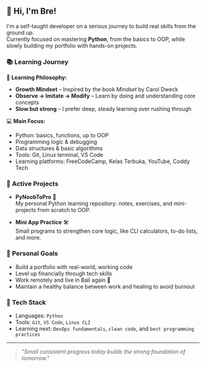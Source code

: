 ## 👋 Hi, I'm Bre!

I'm a self-taught developer on a serious journey to build real skills from the ground up.  
Currently focused on mastering **Python**, from the basics to OOP, while slowly building my portfolio with hands-on projects.

### 📚 Learning Journey

🧠 **Learning Philosophy:**
- **Growth Mindset** – Inspired by the book *Mindset* by Carol Dweck  
- **Observe → Imitate → Modify** – Learn by doing and understanding core concepts  
- **Slow but strong** – I prefer deep, steady learning over rushing through

💻 **Main Focus:**
- Python: basics, functions, up to OOP
- Programming logic & debugging
- Data structures & basic algorithms
- Tools: Git, Linux terminal, VS Code
- Learning platforms: FreeCodeCamp, Kelas Terbuka, YouTube, Coddy Tech

### 🔧 Active Projects

- **PyNoobToPro** 📘  
  My personal Python learning repository: notes, exercises, and mini-projects from scratch to OOP.

- **Mini App Practice** 🛠️  
  Small programs to strengthen core logic, like CLI calculators, to-do lists, and more.

### 🎯 Personal Goals

- Build a portfolio with real-world, working code  
- Level up financially through tech skills  
- Work remotely and live in Bali again 🌴  
- Maintain a healthy balance between work and healing to avoid burnout

### 🧰 Tech Stack

- Languages: `Python`
- Tools: `Git`, `VS Code`, `Linux CLI`
- Learning next: `DevOps fundamentals`, `clean code`, and `best programming practices`

---

> *"Small consistent progress today builds the strong foundation of tomorrow."*